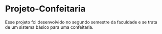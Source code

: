# Projeto-Confeitaria
Esse projeto foi desenvolvido no segundo semestre da faculdade e se trata de um sistema básico para uma confeitaria.
